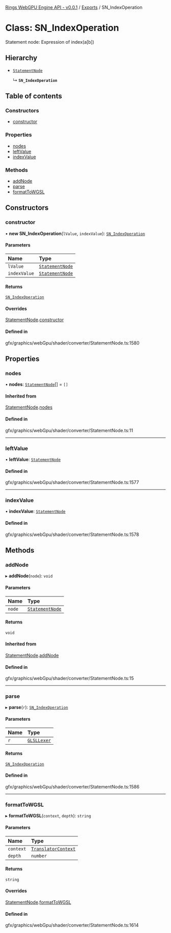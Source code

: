 [Rings WebGPU Engine API - v0.0.1](../README.md) / [Exports](../modules.md) / SN\_IndexOperation

# Class: SN\_IndexOperation

Statement node: Expression of index(a[b])

## Hierarchy

- [`StatementNode`](StatementNode.md)

  ↳ **`SN_IndexOperation`**

## Table of contents

### Constructors

- [constructor](SN_IndexOperation.md#constructor)

### Properties

- [nodes](SN_IndexOperation.md#nodes)
- [leftValue](SN_IndexOperation.md#leftvalue)
- [indexValue](SN_IndexOperation.md#indexvalue)

### Methods

- [addNode](SN_IndexOperation.md#addnode)
- [parse](SN_IndexOperation.md#parse)
- [formatToWGSL](SN_IndexOperation.md#formattowgsl)

## Constructors

### constructor

• **new SN_IndexOperation**(`lValue`, `indexValue`): [`SN_IndexOperation`](SN_IndexOperation.md)

#### Parameters

| Name | Type |
| :------ | :------ |
| `lValue` | [`StatementNode`](StatementNode.md) |
| `indexValue` | [`StatementNode`](StatementNode.md) |

#### Returns

[`SN_IndexOperation`](SN_IndexOperation.md)

#### Overrides

[StatementNode](StatementNode.md).[constructor](StatementNode.md#constructor)

#### Defined in

gfx/graphics/webGpu/shader/converter/StatementNode.ts:1580

## Properties

### nodes

• **nodes**: [`StatementNode`](StatementNode.md)[] = `[]`

#### Inherited from

[StatementNode](StatementNode.md).[nodes](StatementNode.md#nodes)

#### Defined in

gfx/graphics/webGpu/shader/converter/StatementNode.ts:11

___

### leftValue

• **leftValue**: [`StatementNode`](StatementNode.md)

#### Defined in

gfx/graphics/webGpu/shader/converter/StatementNode.ts:1577

___

### indexValue

• **indexValue**: [`StatementNode`](StatementNode.md)

#### Defined in

gfx/graphics/webGpu/shader/converter/StatementNode.ts:1578

## Methods

### addNode

▸ **addNode**(`node`): `void`

#### Parameters

| Name | Type |
| :------ | :------ |
| `node` | [`StatementNode`](StatementNode.md) |

#### Returns

`void`

#### Inherited from

[StatementNode](StatementNode.md).[addNode](StatementNode.md#addnode)

#### Defined in

gfx/graphics/webGpu/shader/converter/StatementNode.ts:15

___

### parse

▸ **parse**(`r`): [`SN_IndexOperation`](SN_IndexOperation.md)

#### Parameters

| Name | Type |
| :------ | :------ |
| `r` | [`GLSLLexer`](GLSLLexer.md) |

#### Returns

[`SN_IndexOperation`](SN_IndexOperation.md)

#### Defined in

gfx/graphics/webGpu/shader/converter/StatementNode.ts:1586

___

### formatToWGSL

▸ **formatToWGSL**(`context`, `depth`): `string`

#### Parameters

| Name | Type |
| :------ | :------ |
| `context` | [`TranslatorContext`](TranslatorContext.md) |
| `depth` | `number` |

#### Returns

`string`

#### Overrides

[StatementNode](StatementNode.md).[formatToWGSL](StatementNode.md#formattowgsl)

#### Defined in

gfx/graphics/webGpu/shader/converter/StatementNode.ts:1614
